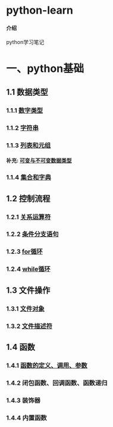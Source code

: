 # python-learn

#### 介绍
python学习笔记

# 一、python基础
## 1.1 数据类型
### 1.1.1 [数字类型](https://gitee.com/duyupeng36/python-learn/blob/master/%E6%95%B0%E5%AD%97%E7%B1%BB%E5%9E%8B.md)

### 1.1.2 [字符串](https://gitee.com/duyupeng36/python-learn/blob/master/%E5%AD%97%E7%AC%A6%E4%B8%B2.md)

### 1.1.3 [列表和元组](https://gitee.com/duyupeng36/python-learn/blob/master/%E5%88%97%E8%A1%A8%E5%92%8C%E5%85%83%E7%BB%84.md)

#### 补充: [可变与不可变数据类型](https://gitee.com/duyupeng36/python-learn/blob/master/%E5%8F%AF%E5%8F%98%E4%B8%8E%E4%B8%8D%E5%8F%AF%E5%8F%98%E7%B1%BB%E5%9E%8B.md)

### 1.1.4 [集合和字典](https://gitee.com/duyupeng36/python-learn/blob/master/%E9%9B%86%E5%90%88%E4%B8%8E%E5%AD%97%E5%85%B8.md)


## 1.2 控制流程

### 1.2.1 [关系运算符](https://gitee.com/duyupeng36/python-learn/blob/master/%E5%85%B3%E7%B3%BB%E8%BF%90%E7%AE%97%E7%AC%A6.md)

### 1.2.2 [条件分支语句](https://gitee.com/duyupeng36/python-learn/blob/master/%E6%9D%A1%E4%BB%B6%E5%88%86%E6%94%AF%E8%AF%AD%E5%8F%A5.md)

### 1.2.3 [for循环](https://gitee.com/duyupeng36/python-learn/blob/master/for%E5%BE%AA%E7%8E%AF.md)

### 1.2.4 [while循环](https://gitee.com/duyupeng36/python-learn/blob/master/while%E5%BE%AA%E7%8E%AF.md)

## 1.3 文件操作
### 1.3.1 [文件对象](https://gitee.com/duyupeng36/python-learn/blob/master/%E6%96%87%E4%BB%B6%E6%93%8D%E4%BD%9C--%E6%96%87%E4%BB%B6%E5%AF%B9%E8%B1%A1.md)
### 1.3.2 [文件描述符](https://gitee.com/duyupeng36/python-learn/blob/master/%E6%96%87%E4%BB%B6%E6%93%8D%E4%BD%9C--%E6%96%87%E4%BB%B6%E6%8F%8F%E8%BF%B0%E7%AC%A6.md)

## 1.4 函数
### 1.4.1 [函数的定义、调用、参数](https://gitee.com/duyupeng36/python-learn/blob/master/%E5%87%BD%E6%95%B0--%E5%87%BD%E6%95%B0%E7%9A%84%E5%AE%9A%E4%B9%89%E3%80%81%E8%B0%83%E7%94%A8%E3%80%81%E5%8F%82%E6%95%B0.md)
### 1.4.2 闭包函数、回调函数、函数递归
### 1.4.3 装饰器
### 1.4.4 内置函数